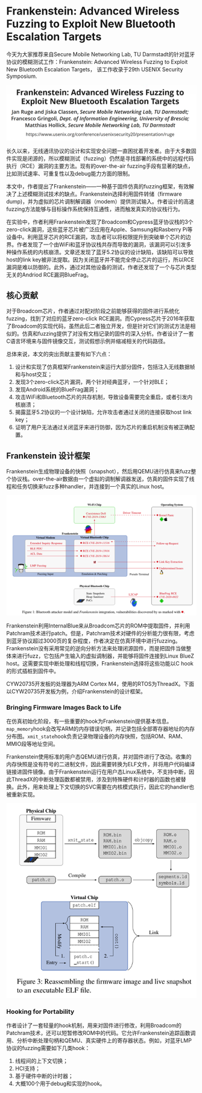 # Frankenstein: Advanced Wireless Fuzzing to Exploit New Bluetooth Escalation Targets

今天为大家推荐来自Secure Mobile Networking Lab, TU Darmstadt的针对蓝牙协议的模糊测试工作：Frankenstein: Advanced Wireless Fuzzing to Exploit New Bluetooth Escalation Targets，
该工作收录于29th USENIX Security Symposium.

![](fran_title.png)

长久以来，无线通讯协议的设计和实现安全问题一直困扰着开发者。由于大多数固件实现是闭源的，所以模糊测试（fuzzing）仍然是寻找部署的系统中的远程代码执行（RCE）漏洞的主要方法。现有的over-the-air fuzzing手段有显著的缺点，比如测试速率、可重复性以及debug能力方面的限制。

本文中，作者提出了Frankenstein——一种基于固件仿真的fuzzing框架，有效解决了上述模糊测试技术的缺点。Frankenstein选择利用固件转储（firmware dump)，并为虚拟的芯片调制解调器（modem）提供测试输入。作者设计的高速fuzzing方法能够与目标操作系统保持互通性，进而触发真实的协议栈行为。

在实验中，作者利用Frankenstein发现了Broadcom和Cypress蓝牙协议栈的3个zero-click漏洞，这些蓝牙芯片被广泛应用在Apple、Samsung和Rasberry Pi等设备中。利用蓝牙芯片的RCE漏洞，攻击者可以将权限提升到突破单个芯片的边界。作者发现了一个由WiFi和蓝牙协议栈共存而导致的漏洞，该漏洞可以引发多种操作系统的内核崩溃。文章还发现了蓝牙5.2协议的设计缺陷，该缺陷可以导致host的link key被非法提取。因为关闭蓝牙并不能完全停止芯片的运行，所以RCE漏洞是难以防御的。此外，通过对其他设备的测试，作者还发现了一个与芯片类型无关的Andriod RCE漏洞BlueFrag。


## 核心贡献

对于Broadcom芯片，作者通过对配对阶段之前能够获得的固件进行系统化fuzzing，找到了对应的蓝牙zero-click RCE漏洞。而Cypress芯片于2016年获取了Broadcom的实现代码，虽然此后二者独立开发，但是针对它们的测试方法是相似的。仿真和fuzzing提供了对没有文档记录的固件的深入分析。作者设计了一套C语言环境来与固件镜像交互，测试假想示例并缩减相关的代码路径。

总体来说，本文的突出贡献主要有如下六点：
1. 设计和实现了仿真框架Frankenstein来运行大部分固件，包括注入无线数据帧和与host交互；
2. 发现3个zero-click芯片漏洞，两个针对经典蓝牙，一个针对BLE；
3. 发现Android系统的BlueFrag漏洞；
4. 攻击WiFi和Bluetooth芯片的共存机制，导致设备需要完全重启，或者引发内核崩溃；
5. 揭露蓝牙5.2协议的一个设计缺陷，允许攻击者通过关闭的连接获取host link key；
6. 证明了用户无法通过关闭蓝牙来进行防御，因为芯片的重启机制没有被正确配置。


## Frankenstein 设计框架

Frankenstein生成物理设备的快照（snapshot），然后用QEMU进行仿真来fuzz整个协议栈。over-the-air数据由一个虚拟的调制解调器发送，仿真的固件实现了线程和任务切换来fuzz多种handler，并连接到一个真实的Linux host。

![](fran1.png)

Frankenstein利用InternalBlue来从Broadcom芯片的ROM中提取固件，并利用Patchram技术进行patch。但是，Patchram技术对硬件的分析能力很有限，考虑到蓝牙协议超过3000页的复杂程度，作者决定在仿真环境中进行fuzzing。
Frankenstein没有采用常见的逆向分析方法来处理闭源固件，而是把固件当做整体来进行fuzz，它包括产生输入的虚拟调制器，并能够将固件连接到Linux BlueZ host。这需要实现中断处理和线程切换，Frankenstein选择将这些功能以C hook的形式插桩到固件中。

CYW20735开发板的处理器为ARM Cortex M4，使用的RTOS为ThreadX。下面以CYW20735开发板为例，介绍Frankenstein的设计框架。


### Bringing Firmware Images Back to Life

在仿真初始化阶段，有一些重要的hook为Frankenstein提供基本信息。`map_memory`hook会改写ARM的内存错误句柄，并记录包括全部寄存器地址的内存分布图。`xmit_state`hook负责记录物理设备的内存快照，包括ROM、RAM、MMIO段等地址空间。

Frankenstein使用标准的用户态QEMU进行仿真，并对固件进行了改动。收集的内存快照是没有符号的二进制文件，因此需要转换为ELF文件，并将用户代码编译链接进固件镜像。由于Frankenstein运行在用户态Linux系统中，不支持中断，因此ThreadX的中断处理函数都被禁用，涉及到特殊硬件和计时器的函数也被替换。此外，用来处理上下文切换的SVC需要在内核模式执行，因此它的handler也被重新实现。

![](reassemble.png)


### Hooking for Portability

作者设计了一套轻量的hook机制，用来对固件进行修改，利用Broadcom的Patchram技术，还可以短暂修改ROM中的代码。它允许Frankenstein追踪函数调用、分析中断处理句柄和QEMU、真实硬件上的寄存器状态。例如，对蓝牙LMP协议的fuzzing需要如下几类hook：
1. 线程间的上下文切换；
2. HCI支持；
3. 基于硬件中断的计时器；
4. 大概100个用于debug和实现的hook。

